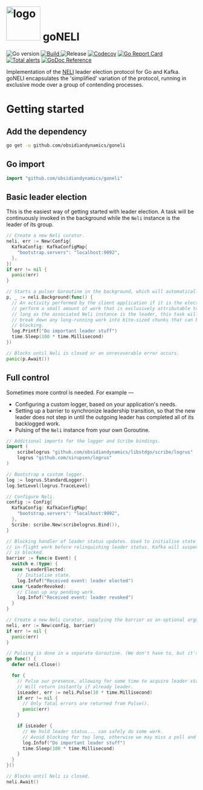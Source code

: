 <img src="https://raw.githubusercontent.com/wiki/obsidiandynamics/goneli/images/goneli-logo.png" width="90px" alt="logo"/> goNELI
===
![Go version](https://img.shields.io/github/go-mod/go-version/obsidiandynamics/goneli)
[![Build](https://travis-ci.org/obsidiandynamics/goneli.svg?branch=master) ](https://travis-ci.org/obsidiandynamics/goneli#)
![Release](https://img.shields.io/github/v/release/obsidiandynamics/goneli?color=ff69b4)
[![Codecov](https://codecov.io/gh/obsidiandynamics/goneli/branch/master/graph/badge.svg)](https://codecov.io/gh/obsidiandynamics/goneli)
[![Go Report Card](https://goreportcard.com/badge/github.com/obsidiandynamics/goneli)](https://goreportcard.com/report/github.com/obsidiandynamics/goneli)
[![Total alerts](https://img.shields.io/lgtm/alerts/g/obsidiandynamics/goneli.svg?logo=lgtm&logoWidth=18)](https://lgtm.com/projects/g/obsidiandynamics/goneli/alerts/)
[![GoDoc Reference](https://img.shields.io/badge/docs-GoDoc-blue.svg)](https://pkg.go.dev/github.com/obsidiandynamics/goneli?tab=doc)

Implementation of the [NELI](https://github.com/obsidiandynamics/neli) leader election protocol for Go and Kafka. goNELI encapsulates the 'simplified' variation of the protocol, running in exclusive mode over a group of contending processes.

# Getting started
## Add the dependency
```sh
go get -u github.com/obsidiandynamics/goneli
```

## Go import
```go
import "github.com/obsidiandynamics/goneli"
```

## Basic leader election
This is the easiest way of getting started with leader election. A task will be continuously invoked in the background while the `Neli` instance is the leader of its group.

```go
// Create a new Neli curator.
neli, err := New(Config{
  KafkaConfig: KafkaConfigMap{
    "bootstrap.servers": "localhost:9092",
  },
})
if err != nil {
  panic(err)
}

// Starts a pulser Goroutine in the background, which will automatically terminate when Neli is closed.
p, _ := neli.Background(func() {
  // An activity performed by the client application if it is the elected leader. This task should
  // perform a small amount of work that is exclusively attributable to a leader, and return immediately. For as
  // long as the associated Neli instance is the leader, this task will be invoked repeatedly; therefore, it should
  // break down any long-running work into bite-sized chunks that can be safely performed without causing excessive
  // blocking.
  log.Printf("Do important leader stuff")
  time.Sleep(100 * time.Millisecond)
})

// Blocks until Neli is closed or an unrecoverable error occurs.
panic(p.Await())
```

## Full control
Sometimes more control is needed. For example —

* Configuring a custom logger, based on your application's needs.
* Setting up a barrier to synchronize leadership transition, so that the new leader does not step in until the outgoing leader has completed all of its backlogged work.
* Pulsing of the `Neli` instance from your own Goroutine.

```go
// Additional imports for the logger and Scribe bindings.
import (
	scribelogrus "github.com/obsidiandynamics/libstdgo/scribe/logrus"
	logrus "github.com/sirupsen/logrus"
)
```

```go
// Bootstrap a custom logger.
log := logrus.StandardLogger()
log.SetLevel(logrus.TraceLevel)

// Configure Neli.
config := Config{
  KafkaConfig: KafkaConfigMap{
    "bootstrap.servers": "localhost:9092",
  },
  Scribe: scribe.New(scribelogrus.Bind()),
}

// Blocking handler of leader status updates. Used to initialise state upon leader acquisition, and to wrap up
// in-flight work before relinquishing leader status. Kafka will suspend rebalancing for as long as the barrier
// is blocked.
barrier := func(e Event) {
  switch e.(type) {
  case *LeaderElected:
    // Initialise state.
    log.Infof("Received event: leader elected")
  case *LeaderRevoked:
    // Clean up any pending work.
    log.Infof("Received event: leader revoked")
  }
}

// Create a new Neli curator, supplying the barrier as an optional argument.
neli, err := New(config, barrier)
if err != nil {
  panic(err)
}

// Pulsing is done in a separate Goroutine. (We don't have to, but it's often practical to do so.)
go func() {
  defer neli.Close()

  for {
    // Pulse our presence, allowing for some time to acquire leader status.
    // Will return instantly if already leader.
    isLeader, err := neli.Pulse(10 * time.Millisecond)
    if err != nil {
      // Only fatal errors are returned from Pulse().
      panic(err)
    }

    if isLeader {
      // We hold leader status... can safely do some work.
      // Avoid blocking for too long, otherwise we may miss a poll and lose leader status.
      log.Infof("Do important leader stuff")
      time.Sleep(100 * time.Millisecond)
    }
  }
}()

// Blocks until Neli is closed.
neli.Await()
```